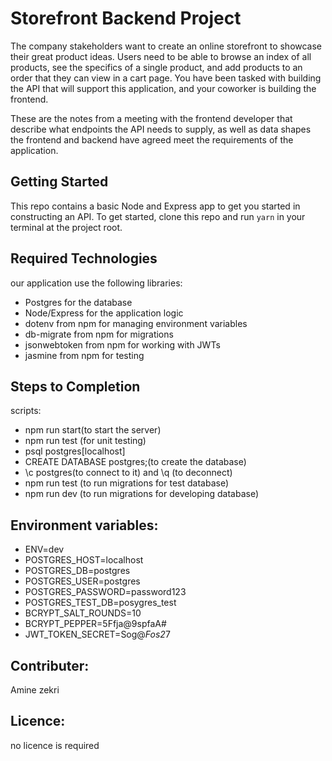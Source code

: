 # Storefront Backend Project
The company stakeholders want to create an online storefront to showcase their great product ideas. Users need to be able to browse an index of all products, see the specifics of a single product, and add products to an order that they can view in a cart page. You have been tasked with building the API that will support this application, and your coworker is building the frontend.

These are the notes from a meeting with the frontend developer that describe what endpoints the API needs to supply, as well as data shapes the frontend and backend have agreed meet the requirements of the application. 
## Getting Started

This repo contains a basic Node and Express app to get you started in constructing an API. To get started, clone this repo and run `yarn` in your terminal at the project root.

## Required Technologies
our application use  the following libraries:
- Postgres for the database
- Node/Express for the application logic
- dotenv from npm for managing environment variables
- db-migrate from npm for migrations
- jsonwebtoken from npm for working with JWTs
- jasmine from npm for testing

## Steps to Completion
scripts:
- npm run start(to start the server)
- npm run test (for unit testing)
- psql postgres[localhost]
- CREATE DATABASE postgres;(to create the database)
- \c postgres(to connect to it) and \q (to deconnect)
- npm run test (to run migrations for test database)
- npm run dev (to run migrations for developing database)
## Environment variables:
- ENV=dev
- POSTGRES_HOST=localhost
- POSTGRES_DB=postgres
- POSTGRES_USER=postgres
- POSTGRES_PASSWORD=password123
- POSTGRES_TEST_DB=posygres_test
- BCRYPT_SALT_ROUNDS=10
- BCRYPT_PEPPER=5Ffja@9spfaA#
- JWT_TOKEN_SECRET=Sog@*Fos2*7
## Contributer:
Amine zekri 
## Licence:
no licence is required
